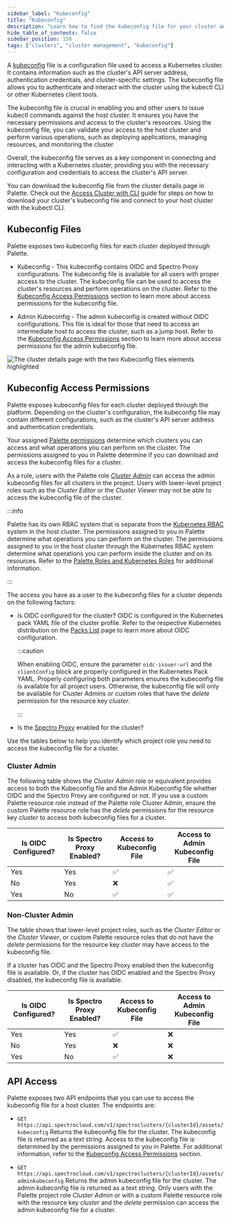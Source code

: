 ```yaml
---
sidebar_label: "Kubeconfig"
title: "Kubeconfig"
description: "Learn how to find the kubeconfig file for your cluster and how permissions are managed."
hide_table_of_contents: false
sidebar_position: 150
tags: ["clusters", "cluster management", "kubeconfig"]
---
```


A [kubeconfig](https://kubernetes.io/docs/concepts/configuration/organize-cluster-access-kubeconfig/) file is a configuration file used to access a Kubernetes cluster. It contains information such as the cluster's API server address, authentication credentials, and cluster-specific settings. The kubeconfig file allows you to authenticate and interact with the cluster using the kubectl CLI or other Kubernetes client tools.

The kubeconfig file is crucial in enabling you and other users to issue kubectl commands against the host cluster. It ensures you have the necessary permissions and access to the cluster's resources. Using the kubeconfig file, you can validate your access to the host cluster and perform various operations, such as deploying applications, managing resources, and monitoring the cluster.

Overall, the kubeconfig file serves as a key component in connecting and interacting with a Kubernetes cluster, providing you with the necessary configuration and credentials to access the cluster's API server.

You can download the kubeconfig file from the cluster details page in Palette. Check out the [Access Cluster with CLI](palette-webctl.md) guide for steps on how to download your cluster's kubeconfig file and connect to your host cluster with the kubectl CLI.

## Kubeconfig Files

Palette exposes two kubeconfig files for each cluster deployed through Palette.

- Kubeconfig - This kubeconfig contains OIDC and Spectro Proxy configurations. The kubeconfig file is available for all users with proper access to the cluster. The kubeconfig file can be used to access the cluster's resources and perform operations on the cluster. Refer to the [Kubeconfig Access Permissions](#kubeconfig-access-permissions) section to learn more about access permissions for the kubeconfig file.

- Admin Kubeconfig - The admin kubeconfig is created without OIDC configurations. This file is ideal for those that need to access an intermediate host to access the cluster, such as a jump host. Refer to the [Kubeconfig Access Permissions](#kubeconfig-access-permissions) section to learn more about access permissions for the admin kubeconfig file.

![The cluster details page with the two Kubeconfig files elements highlighted](/clusters_cluster--management_kubeconfig_cluster-details-kubeconfig-files.png)

## Kubeconfig Access Permissions

Palette exposes kubeconfig files for each cluster deployed through the platform. Depending on the cluster's configuration, the kubeconfig file may contain different configurations, such as the cluster's API server address and authentication credentials.

Your assigned [Palette permissions](../../user-management/palette-rbac/project-scope-roles-permissions.md) determine which clusters you can access and what operations you can perform on the cluster. The permissions assigned to you in Palette determine if you can download and access the kubeconfig files for a cluster.

As a rule, users with the Palette role [_Cluster Admin_](../../user-management/palette-rbac/project-scope-roles-permissions#cluster) can access the admin kubeconfig files for all clusters in the project. Users with lower-level project roles such as the _Cluster Editor_ or the _Cluster Viewer_ may not be able to access the kubeconfig file of the cluster.

:::info

Palette has its own RBAC system that is separate from the [Kubernetes RBAC](https://kubernetes.io/docs/reference/access-authn-authz/rbac/) system in the host cluster. The permissions assigned to you in Palette determine what operations you can perform on the cluster. The permissions assigned to you in the host cluster through the Kubernetes RBAC system determine what operations you can perform inside the cluster and on its resources. Refer to the [Palette Roles and Kubernetes Roles](cluster-rbac#palette-roles-and-kubernetes-roles) for additional information.

:::

The access you have as a user to the kubeconfig files for a cluster depends on the following factors:

- Is OIDC configured for the cluster? OIDC is configured in the Kubernetes pack YAML file of the cluster profile. Refer to the respective Kubernetes distribution on the [Packs List](../../integrations/integrations.mdx) page to learn more about OIDC configuration.

  :::caution

  When enabling OIDC, ensure the parameter `oidc-issuer-url` and the `clientConfig` block are properly configured in the Kubernetes Pack YAML. Properly configuring both parameters ensures the kubeconfig file is available for all project users. Otherwise, the kubeconfig file will only be available for Cluster Admins or custom roles that have the _delete_ permission for the resource key _cluster_.

  :::

- Is the [Spectro Proxy](../../integrations/frp.md) enabled for the cluster?

Use the tables below to help you identify which project role you need to access the kubeconfig file for a cluster.

### Cluster Admin

The following table shows the _Cluster Admin_ role or equivalent provides access to both the Kubeconfig file and the Admin Kubeconfig file whether OIDC and the Spectro Proxy are configured or not. If you use a custom Palette resource role instead of the Palette role Cluster Admin, ensure the custom Palette resource role has the _delete_ permissions for the resource key _cluster_ to access both kubeconfig files for a cluster.

| **Is OIDC Configured?** | **Is Spectro Proxy Enabled?** | **Access to Kubeconfig File** | **Access to Admin Kubeconfig File** |
| ----------------------- | ----------------------------- | ----------------------------- | ----------------------------------- |
| Yes                     | Yes                           | ✅                            | ✅                                  |
| No                      | Yes                           | ❌                            | ✅                                  |
| Yes                     | No                            | ✅                            | ✅                                  |

### Non-Cluster Admin

The table shows that lower-level project roles, such as the _Cluster Editor_ or the _Cluster Viewer_, or custom Palette resource roles that do not have the _delete_ permissions for the resource key _cluster_ may have access to the kubeconfig file.

If a cluster has OIDC and the Spectro Proxy enabled then the kubeconfig file is available. Or, if the cluster has OIDC enabled and the Spectro Proxy disabled, the kubeconfig file is available.

| **Is OIDC Configured?** | **Is Spectro Proxy Enabled?** | **Access to Kubeconfig File** | **Access to Admin Kubeconfig File** |
| ----------------------- | ----------------------------- | ----------------------------- | ----------------------------------- |
| Yes                     | Yes                           | ✅                            | ❌                                  |
| No                      | Yes                           | ❌                            | ❌                                  |
| Yes                     | No                            | ✅                            | ❌                                  |

## API Access

Palette exposes two API endpoints that you can use to access the kubeconfig file for a host cluster. The endpoints are:

- `GET https://api.spectrocloud.com/v1/spectroclusters/{clusterId}/assets/kubeconfig`
  Returns the kubeconfig file for the cluster. The kubeconfig file is returned as a text string. Access to the kubeconfig file is determined by the permissions assigned to you in Palette. For additional information, refer to the [Kubeconfig Access Permissions](#kubeconfig-access-permissions) section.

- `GET https://api.spectrocloud.com/v1/spectroclusters/{clusterId}/assets/adminkubeconfig`
  Returns the admin kubeconfig file for the cluster. The admin kubeconfig file is returned as a text string. Only users with the Palette project role _Cluster Admin_ or with a custom Palette resource role with the resource key _cluster_ and the _delete_ permission can access the admin kubeconfig file for a cluster.
